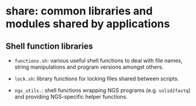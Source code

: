 share: common libraries and modules shared by applications
==========================================================

Shell function libraries
------------------------

*   `functions.sh`: various useful shell functions to deal with file names, string
     manipulations and program versions amongst others.

*   `lock.sh`: library functions for locking files shared between scripts.

*   `ngs_utils.`: shell functions wrapping NGS programs (e.g. `solid2fastq`) and
    providing NGS-specific helper functions.
